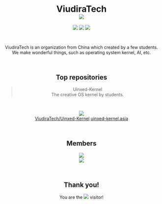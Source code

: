 <div align=center>

# ViudiraTech </br> ![](https://img.shields.io/badge/ViudraTech-ff0000?style=for-the-badge&logo=ViudiraTech&logoColor=white)
![](https://img.shields.io/badge/C-00599C?style=for-the-badge&logo=c&logoColor=white)
![](https://img.shields.io/badge/C%2B%2B-00599C?style=for-the-badge&logo=c%2B%2B&logoColor=white)
![](https://img.shields.io/badge/Java-ED8B00?style=for-the-badge&logo=openjdk&logoColor=white)

</br>

ViudiraTech is an organization from China which created by a few students. </br>
We make wonderful things, such as operating system kernel, AI, etc.</br>

</br>

## Top repositories
> Uinxed-Kernel </br>
> The creative OS kernel by students.

</br>

![](https://camo.githubusercontent.com/defd3e2ec6f97b6524b7ff0aa392e3bedd788bc6a203c3b9ad06bf7973fa682d/68747470733a2f2f6769746875622d726561646d652d73746174732e76657263656c2e6170702f6170692f70696e2f3f757365726e616d653d5669756469726154656368267265706f3d55696e7865642d4b65726e656c267469746c655f636f6c6f723d66666666666626746578745f636f6c6f723d6339636163632669636f6e5f636f6c6f723d3262626338612662675f636f6c6f723d316431663231) </br>
[ViudiraTech/Uinxed-Kernel](https://github.com/ViudiraTech/Uinxed-Kernel) [uinxed-kernel.asia](http://uinxed-kernel.asia/)

</br>

## Members
![](https://github-readme-stats.vercel.app/api?username=FengHeting&show_icons=true&theme=dark) </br>
![](https://github-readme-stats.vercel.app/api?username=Rainy101112&show_icons=true&theme=dark) </br>

</br>

## Thank you!
You are the ![](https://profile-counter.glitch.me/ViudiraTech/count.svg) visitor!
